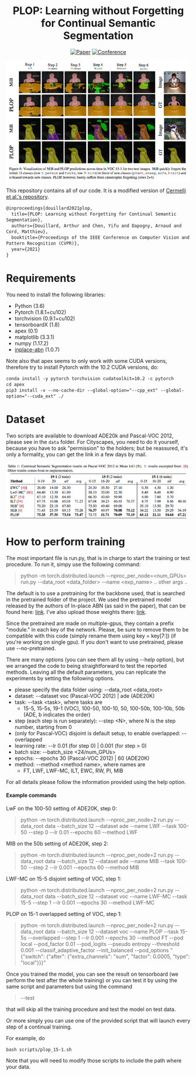 <div align="center">

# PLOP: Learning without Forgetting for Continual Semantic Segmentation

[![Paper](https://img.shields.io/badge/arXiv-2011.11390-brightgreen)](https://arxiv.org/abs/2011.11390)
[![Conference](https://img.shields.io/badge/CVPR-2021-blue)](https://arxiv.org/abs/2011.11390)

</div>


![Vizualization on VOC 15-1](images/plop_viz.png)


This repository contains all of our code. It is a modified version of
[Cermelli et al.'s repository](https://github.com/fcdl94/MiB).


```
@inproceedings{douillard2021plop,
  title={PLOP: Learning without Forgetting for Continual Semantic Segmentation},
  authors={Douillard, Arthur and Chen, Yifu and Dapogny, Arnaud and Cord, Matthieu},
  booktitle={Proceedings of the IEEE Conference on Computer Vision and Pattern Recognition (CVPR)},
  year={2021}
}
```

# Requirements

You need to install the following libraries:
- Python (3.6)
- Pytorch (1.8.1+cu102)
- torchvision (0.9.1+cu102)
- tensorboardX (1.8)
- apex (0.1)
- matplotlib (3.3.1)
- numpy (1.17.2)
- [inplace-abn](https://github.com/mapillary/inplace_abn) (1.0.7)

Note also that apex seems to only work with some CUDA versions, therefore try to install Pytorch with
the 10.2 CUDA versions, do:

```
conda install -y pytorch torchvision cudatoolkit=10.2 -c pytorch
cd apex
pip3 install -v --no-cache-dir --global-option="--cpp_ext" --global-option="--cuda_ext" ./
```

# Dataset

Two scripts are available to download ADE20k and Pascal-VOC 2012, please see in the `data` folder.
For Cityscapes, you need to do it yourself, because you have to ask "permission" to the holders; but be
reassured, it's only a formality, you can get the link in a few days by mail.

![Performance on VOC](images/plop_voc.png)


# How to perform training
The most important file is run.py, that is in charge to start the training or test procedure.
To run it, simpy use the following command:

> python -m torch.distributed.launch --nproc_per_node=\<num_GPUs\> run.py --data_root \<data_folder\> --name \<exp_name\> .. other args ..

The default is to use a pretraining for the backbone used, that is searched in the pretrained folder of the project.
We used the pretrained model released by the authors of In-place ABN (as said in the paper), that can be found here:
 [link](https://github.com/mapillary/inplace_abn#training-on-imagenet-1k). I've also upload those weights there: [link](https://github.com/arthurdouillard/CVPR2021_PLOP/releases/download/v1.0/resnet101_iabn_sync.pth.tar).

Since the pretrained are made on multiple-gpus, they contain a prefix "module." in each key of the network. Please, be sure to remove them to be compatible with this code (simply rename them using key = key\[7:\]) (if you're working on single gpu).
If you don't want to use pretrained, please use --no-pretrained.

There are many options (you can see them all by using --help option), but we arranged the code to being straightforward to test the reported methods.
Leaving all the default parameters, you can replicate the experiments by setting the following options.
- please specify the data folder using: --data_root \<data_root\>
- dataset: --dataset voc (Pascal-VOC 2012) | ade (ADE20K)
- task: --task \<task\>, where tasks are
    - 15-5, 15-5s, 19-1 (VOC), 100-50, 100-10, 50, 100-50b, 100-10b, 50b (ADE, b indicates the order)
- step (each step is run separately): --step \<N\>, where N is the step number, starting from 0
- (only for Pascal-VOC) disjoint is default setup, to enable overlapped: --overlapped
- learning rate: --lr 0.01 (for step 0) | 0.001 (for step > 0)
- batch size: --batch_size \<24/num_GPUs\>
- epochs: --epochs 30 (Pascal-VOC 2012) | 60 (ADE20K)
- method: --method \<method name\>, where names are
    - FT, LWF, LWF-MC, ILT, EWC, RW, PI, MIB

For all details please follow the information provided using the help option.

#### Example commands

LwF on the 100-50 setting of ADE20K, step 0:
> python -m torch.distributed.launch --nproc_per_node=2 run.py --data_root data --batch_size 12 --dataset ade --name LWF --task 100-50 --step 0 --lr 0.01 --epochs 60 --method LWF

MIB on the 50b setting of ADE20K, step 2:
> python -m torch.distributed.launch --nproc_per_node=2 run.py --data_root data --batch_size 12 --dataset ade --name MIB --task 100-50 --step 2 --lr 0.001 --epochs 60 --method MIB

LWF-MC on 15-5 disjoint setting of VOC, step 1:
> python -m torch.distributed.launch --nproc_per_node=2 run.py --data_root data --batch_size 12 --dataset voc --name LWF-MC --task 15-5 --step 1 --lr 0.001 --epochs 30 --method LWF-MC

PLOP on 15-1 overlapped setting of VOC, step 1:
> python -m torch.distributed.launch --nproc_per_node=2 run.py --data_root data --batch_size 12 --dataset voc --name PLOP --task 15-5s --overlapped --step 1 --lr 0.001 --epochs 30 --method FT --pod local --pod_factor 0.01 --pod_logits --pseudo entropy --threshold 0.001 --classif_adaptive_factor --init_balanced --pod_options "{\"switch\": {\"after\": {\"extra_channels\": \"sum\", \"factor\": 0.0005, \"type\": \"local\"}}}"


Once you trained the model, you can see the result on tensorboard (we perform the test after the whole training)
 or you can test it by using the same script and parameters but using the command
> --test

that will skip all the training procedure and test the model on test data.

Or more simply you can use one of the provided script that will launch every step of a continual training.

For example, do

````
bash scripts/plop_15-1.sh
````

Note that you will need to modify those scripts to include the path where your data.
